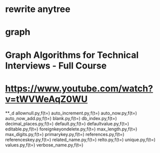 # rewrite anytree

# graph
# Graph Algorithms for Technical Interviews - Full Course
# https://www.youtube.com/watch?v=tWVWeAqZ0WU

**.,d
  allownull.py,f(t=)
  auto_increment.py,f(t=)
  auto_now.py,f(t=)
  auto_now_add.py,f(t=)
  blank.py,f(t=)
  db_index.py,f(t=)
  decimal_places.py,f(t=)
  default.py,f(t=)
  defaultvalue.py,f(t=)
  editable.py,f(t=)
  foreignkeyondelete.py,f(t=)
  max_length.py,f(t=)
  max_digits.py,f(t=)
  primarykey.py,f(t=)
  references.py,f(t=)
  referenceskey.py,f(t=)
  related_name.py,f(t=)
  relto.py,f(t=)
  unique.py,f(t=)
  values.py,f(t=)
  verbose_name.py,f(t=)
